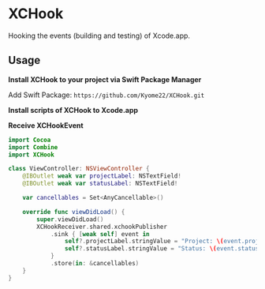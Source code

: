 # XCHook

Hooking the events (building and testing) of Xcode.app.


## Usage

**Install XCHook to your project via Swift Package Manager**

Add Swift Package: `https://github.com/Kyome22/XCHook.git`

**Install scripts of XCHook to Xcode.app**

**Receive XCHookEvent**

```swift
import Cocoa
import Combine
import XCHook

class ViewController: NSViewController {
    @IBOutlet weak var projectLabel: NSTextField!
    @IBOutlet weak var statusLabel: NSTextField!

    var cancellables = Set<AnyCancellable>()

    override func viewDidLoad() {
        super.viewDidLoad()
        XCHookReceiver.shared.xchookPublisher
            .sink { [weak self] event in
                self?.projectLabel.stringValue = "Project: \(event.project)"
                self?.statusLabel.stringValue = "Status: \(event.status.rawValue)"
            }
            .store(in: &cancellables)
    }
}
```
